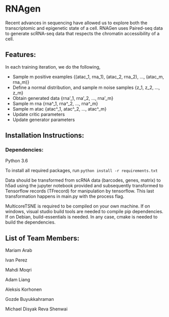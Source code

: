 # RNAgen

Recent advances in sequencing have allowed us to explore both the transcriptomic and epigenetic state of a cell. RNAGen uses Paired-seq data to generate scRNA-seq data that respects the chromatin accessibility of a cell.

## Features:
In each training iteration, we do the following, 
- Sample m positive examples {(atac_1, rna_1), (atac_2, rna_2), …, (atac_m, rna_m)}
- Define a normal distribution, and sample m noise samples {z_1, z_2, …, z_m}
- Obtain generated data {rna’_1, rna’_2, …, rna’_m}
- Sample m rna {rna^_1, rna^_2, …, rna^_m}
- Sample m atac {atac^_1, atac^_2, …, atac^_m}
- Update critic parameters
- Update generator parameters
 
## Installation Instructions:

### Dependencies:
Python 3.6

To install all required packages, run `python install -r requirements.txt`

Data should be transformed from scRNA data (barcodes, genes, matrix) to h5ad using the jupyter notebook provided and subsequently transformed to Tensorflow records (TFrecord) for manipulation by tensorflow. This last transformation happens in main.py with the process flag.

MulticoreTSNE is required to be compiled on your own machine. If on windows, visual studio build tools are needed to compile pip dependencies. If on Debian, build-essentials is needed. In any case, cmake is needed to build the dependencies.

## List of Team Members:
Mariam Arab

Ivan Perez

Mahdi Moqri

Adam Liang

Aleksis Korhonen

Gozde Buyukkahraman

Michael Disyak
Reva Shenwai

